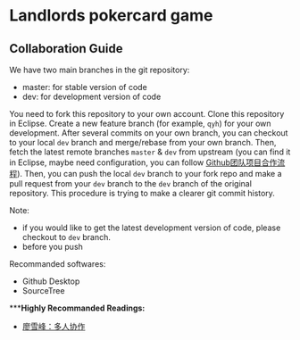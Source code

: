 # Landlords pokercard game
## Collaboration Guide
We have two main branches in the git repository:
- master: for stable version of code
- dev: for development version of code

You need to fork this repository to your own account. Clone this repository in Eclipse. Create a new feature branch (for example, `qyh`) for your own development. After several commits on your own branch, you can checkout to your local `dev` branch and merge/rebase from your own branch. Then, fetch the latest remote branches `master` & `dev` from upstream (you can find it in Eclipse, maybe need configuration, you can follow [Github团队项目合作流程](https://www.cnblogs.com/schaepher/p/4933873.html#fetch)). Then, you can push the local `dev` branch to your fork repo and make a pull request from your `dev` branch to the `dev` branch of the original repository. This procedure is trying to make a clearer git commit history.

Note: 
- if you would like to get the latest development version of code, please checkout to `dev` branch.
- before you push

Recommanded softwares:
- Github Desktop
- SourceTree

*****Highly Recommanded Readings:**
- [廖雪峰：多人协作](https://www.liaoxuefeng.com/wiki/896043488029600/900375748016320)


